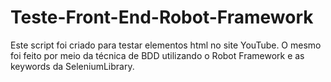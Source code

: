 # Teste-Front-End-Robot-Framework
Este script foi criado para testar elementos html no site YouTube. O mesmo foi feito por meio da técnica de BDD utilizando o Robot Framework e as keywords da SeleniumLibrary.
